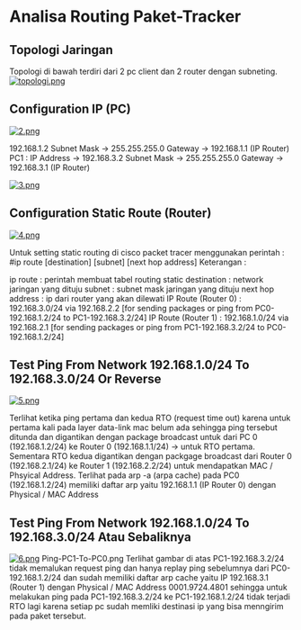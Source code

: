 # Analisa Routing Paket-Tracker

## Topologi Jaringan
Topologi di bawah terdiri dari 2 pc client dan 2 router dengan subneting.
[![topologi.png](https://i.postimg.cc/sX3LFSL4/topologi.png)](https://postimg.cc/GBSKGBd4)

## Configuration IP (PC)

[![2.png](https://i.postimg.cc/vmTJD5h8/2.png)](https://postimg.cc/wtKfGynn)

 192.168.1.2 Subnet Mask -> 255.255.255.0 Gateway -> 192.168.1.1 (IP Router) PC1 : IP Address -> 192.168.3.2 Subnet Mask -> 255.255.255.0 Gateway -> 192.168.3.1 (IP Router)
 
 [![3.png](https://i.postimg.cc/FHBPW8bm/3.png)](https://postimg.cc/VJXB57HH)
 
 ## Configuration Static Route (Router)
 
 [![4.png](https://i.postimg.cc/8cbGLN6T/4.png)](https://postimg.cc/xNqB2r5Z)
 
 Untuk setting static routing di cisco packet tracer menggunakan perintah : #ip route [destination] [subnet] [next hop address] Keterangan :

ip route : perintah membuat tabel routing static
destination : network jaringan yang dituju
subnet : subnet mask jaringan yang dituju
next hop address : ip dari router yang akan dilewati
IP Route (Router 0) : 192.168.3.0/24 via 192.168.2.2 [for sending packages or ping from PC0-192.168.1.2/24 to PC1-192.168.3.2/24] IP Route (Router 1) : 192.168.1.0/24 via 192.168.2.1 [for sending packages or ping from PC1-192.168.3.2/24 to PC0-192.168.1.2/24]


 ## Test Ping From Network 192.168.1.0/24 To 192.168.3.0/24 Or Reverse
 
 [![5.png](https://i.postimg.cc/KjWNqgLf/5.png)](https://postimg.cc/RJcKqhgJ)

Terlihat ketika ping pertama dan kedua RTO (request time out) karena untuk pertama kali pada layer data-link mac belum ada sehingga ping tersebut ditunda dan digantikan dengan package broadcast untuk dari PC 0 (192.168.1.2/24) ke Router 0 (192.168.1.1/24) -> untuk RTO pertama. Sementara RTO kedua digantikan dengan packgage broadcast dari Router 0 (192.168.2.1/24) ke Router 1 (192.168.2.2/24) untuk mendapatkan MAC / Phsyical Address. Terlihat pada arp -a (arpa cache) pada PC0 (192.168.1.2/24) memiliki daftar arp yaitu 192.168.1.1 (IP Router 0) dengan Physical / MAC Address

## Test Ping From Network 192.168.1.0/24 To 192.168.3.0/24 Atau Sebaliknya
[![6.png](https://i.postimg.cc/J7QtNLmy/6.png)](https://postimg.cc/SjJy4Hnq)
 Ping-PC1-To-PC0.png Terlihat gambar di atas PC1-192.168.3.2/24 tidak memalukan request ping dan hanya replay ping sebelumnya dari PC0-192.168.1.2/24 dan sudah memiliki daftar arp cache yaitu IP 192.168.3.1 (Router 1) dengan Physical / MAC Address 0001.9724.4801 sehingga untuk melakukan ping pada PC1-192.168.3.2/24 ke PC1-192.168.1.2/24 tidak terjadi RTO lagi karena setiap pc sudah memliki destinasi  ip yang bisa menngirim pada paket tersebut.